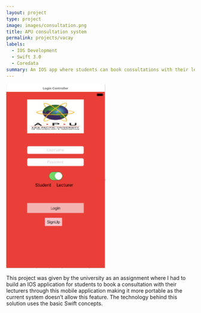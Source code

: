 ```yaml
---
layout: project
type: project
image: images/consultation.png
title: APU consultation system
permalink: projects/vacay
labels:
  - IOS Development
  - Swift 3.0
  - Coredata
summary: An IOS app where students can book consultations with their lecturers.
---
```


<div class="ui small rounded images">
  <img class="ui image" src="../images/APU.png">
</div>


This project was given by the university as an assignment where I had to build an IOS application for students to book a consultation with their lecturers through this mobile application making it more portable as the current system doesn’t allow this feature. The technology behind this solution uses the basic Swift concepts.  
